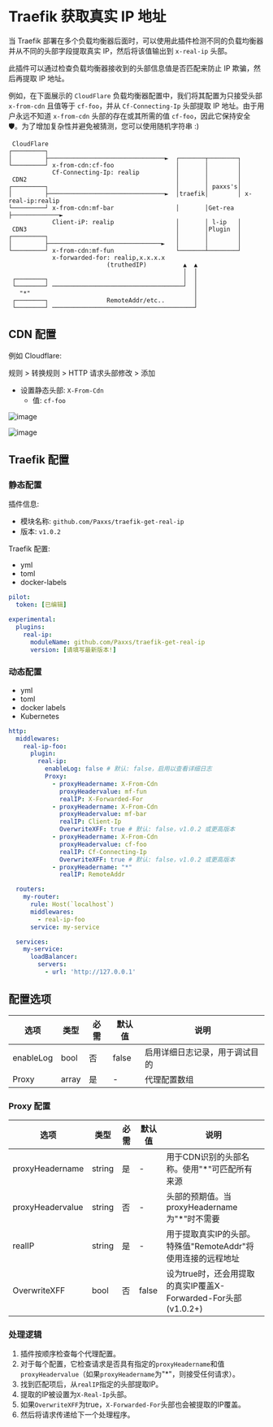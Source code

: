 # Traefik 获取真实 IP 地址

<!-- cspell:words traefik middlewares proxyHeadername proxyHeadervalue Kubernetes -->

当 Traefik 部署在多个负载均衡器后面时，可以使用此插件检测不同的负载均衡器并从不同的头部字段提取真实 IP，然后将该值输出到 `x-real-ip` 头部。

此插件可以通过检查负载均衡器接收到的头部信息值是否匹配来防止 IP 欺骗，然后再提取 IP 地址。

例如，在下面展示的 `CloudFlare` 负载均衡器配置中，我们将其配置为只接受头部 `x-from-cdn` 且值等于 `cf-foo`，并从 `Cf-Connecting-Ip` 头部提取 IP 地址。由于用户永远不知道 `x-from-cdn` 头部的存在或其所需的值 `cf-foo`，因此它保持安全 🛡️。为了增加复杂性并避免被猜测，您可以使用随机字符串 :)

```
 CloudFlare
┌─────────┐
│         ├────────────────────────────────►  ┌───────┬────────┐
└─────────┘ x-from-cdn:cf-foo                 │       │        │
            Cf-Connecting-Ip: realip          │       │        │
 CDN2                                         │       │        │
┌─────────┐                                   │       │ paxxs's│
│         ├────────────────────────────────►  │traefik│        │ x-real-ip:realip
└─────────┘ x-from-cdn:mf-bar                 │       │Get-rea ├─────────────►
            Client-iP: realip                 │       │ l-ip   │
 CDN3                                         │       │Plugin  │
┌─────────┐                                   │       │        │
│         ├───────────────────────────────►   │       │        │
└─────────┘ x-from-cdn:mf-fun                 └───────┴────────┘
            x-forwarded-for: realip,x.x.x.x
                           (truthedIP)          ▲  ▲
                                                │  │
 ┌────────┐                                     │  │
 └────────┘ ────────────────────────────────────┘  │
   "*"                                             │
 ┌────────┐                RemoteAddr/etc..        │
 └────────┘ ───────────────────────────────────────┘
```

## CDN 配置

例如 Cloudflare:

规则 > 转换规则 > HTTP 请求头部修改 > 添加
- 设置静态头部: `X-From-Cdn`
  - 值: `cf-foo`

![image](https://user-images.githubusercontent.com/10364775/164590908-43edab8a-cdc8-4d4c-abd6-542b6c798f3b.png)

![image](https://user-images.githubusercontent.com/10364775/164591134-4dd2fc97-cd0e-4deb-8fe3-bcd4555ebbde.png)

## Traefik 配置
### 静态配置

插件信息:
- 模块名称: `github.com/Paxxs/traefik-get-real-ip`
- 版本: `v1.0.2`

Traefik 配置:
- yml
- toml
- docker-labels

```yml
pilot:
  token: [已编辑]

experimental:
  plugins:
    real-ip:
      moduleName: github.com/Paxxs/traefik-get-real-ip
      version: [请填写最新版本!]
```

### 动态配置

- yml
- toml
- docker labels
- Kubernetes

```yml
http:
  middlewares:
    real-ip-foo:
      plugin:
        real-ip:
          enableLog: false # 默认: false，启用以查看详细日志
          Proxy:
            - proxyHeadername: X-From-Cdn
              proxyHeadervalue: mf-fun
              realIP: X-Forwarded-For
            - proxyHeadername: X-From-Cdn
              proxyHeadervalue: mf-bar
              realIP: Client-Ip
              OverwriteXFF: true # 默认: false，v1.0.2 或更高版本
            - proxyHeadername: X-From-Cdn
              proxyHeadervalue: cf-foo
              realIP: Cf-Connecting-Ip
              OverwriteXFF: true # 默认: false，v1.0.2 或更高版本
            - proxyHeadername: "*"
              realIP: RemoteAddr

  routers:
    my-router:
      rule: Host(`localhost`)
      middlewares:
        - real-ip-foo
      service: my-service

  services:
    my-service:
      loadBalancer:
        servers:
          - url: 'http://127.0.0.1'
```

## 配置选项

| 选项            | 类型   | 必需   | 默认值  | 说明                                                     |
|----------------|--------|--------|---------|----------------------------------------------------------|
| enableLog      | bool   | 否     | false   | 启用详细日志记录，用于调试目的                              |
| Proxy          | array  | 是     | -       | 代理配置数组                                               |

### Proxy 配置

| 选项             | 类型   | 必需   | 默认值  | 说明                                                     |
|-----------------|--------|--------|---------|----------------------------------------------------------|
| proxyHeadername | string | 是     | -       | 用于CDN识别的头部名称。使用"*"可匹配所有来源                |
| proxyHeadervalue| string | 否     | -       | 头部的预期值。当proxyHeadername为"*"时不需要                |
| realIP          | string | 是     | -       | 用于提取真实IP的头部。特殊值"RemoteAddr"将使用连接的远程地址  |
| OverwriteXFF    | bool   | 否     | false   | 设为true时，还会用提取的真实IP覆盖X-Forwarded-For头部(v1.0.2+)|

### 处理逻辑

1. 插件按顺序检查每个代理配置。
2. 对于每个配置，它检查请求是否具有指定的`proxyHeadername`和值`proxyHeadervalue`（如果`proxyHeadername`为"*"，则接受任何请求）。
3. 找到匹配项后，从`realIP`指定的头部提取IP。
4. 提取的IP被设置为`X-Real-Ip`头部。
5. 如果`OverwriteXFF`为true，`X-Forwarded-For`头部也会被提取的IP覆盖。
6. 然后将请求传递给下一个处理程序。